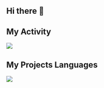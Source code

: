 ## Hi there 👋

## My Activity
<img src="https://github-readme-stats.vercel.app/api?username=kazemsattari&show_icons=true&theme=radical" />

## My Projects Languages
<img src="https://github-readme-stats.vercel.app/api/top-langs/?username=kazemsattari&hide_progress=true" />

